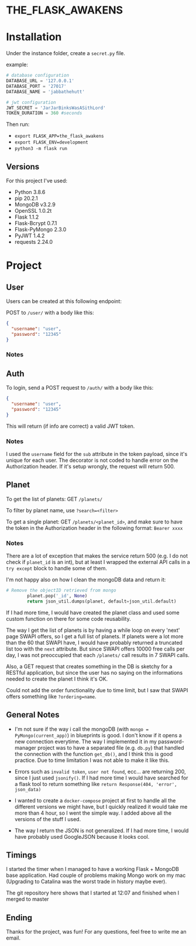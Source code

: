 # THE_FLASK_AWAKENS

# Installation

Under the instance folder, create a `secret.py` file.

example:
```py
# database configuration
DATABASE_URL = '127.0.0.1'
DATABASE_PORT = '27017'
DATABASE_NAME = 'jabbathehutt'

# jwt configuration
JWT_SECRET = 'JarJarBinksWasASithLord'
TOKEN_DURATION = 360 #seconds
```

Then run:
- `export FLASK_APP=the_flask_awakens`
- `export FLASK_ENV=development`
- `python3 -m flask run`

## Versions
For this project I've used:
- Python 3.8.6
- pip 20.2.1
- MongoDB v3.2.9
- OpenSSL 1.0.2t
- Flask 1.1.2
- Flask-Bcrypt 0.7.1
- Flask-PyMongo 2.3.0
- PyJWT 1.4.2
- requests 2.24.0

# Project

## User

Users can be created at this following endpoint:

POST to `/user/` with a body like this:

```json
{
  "username": "user",
  "password": "12345"
}
```

### Notes

## Auth
To login, send a POST request to `/auth/` with a body like this:

```json
{
  "username": "user",
  "password": "12345"
}
```
This will return (if info are correct) a valid JWT token.

### Notes
I used the `username` field for the `sub` attribute in the token payload, since it's unique for each user.
The decorator is not coded to handle error on the Authorization header. If it's setup wrongly, the request will return 500.

## Planet
To get the list of planets: GET `/planets/`

To filter by planet name, use `?search=<filter>`

To get a single planet: GET `/planets/<planet_id>`, and make sure to have the token in the Authorization header in the following format: `Bearer xxxx`

### Notes

There are a lot of exception that makes the service return 500 (e.g. I do not check if `planet_id` is an int), but at least I wrapped the external API calls in a `try except` block to handle some of them.

I'm not happy also on how I clean the mongoDB data and return it:
``` py
# Remove the objectID retrieved from mongo
        planet.pop('_id', None)
        return json_util.dumps(planet, default=json_util.default)
```
If I had more time, I would have created the planet class and used some custom function on there for some code reusability.

The way I get the list of planets is by having a while loop on every 'next' page SWAPI offers, so I get a full list of planets. If planets were a lot more than the 60 that SWAPI have, I would have probably returned a truncated list too with the `next` attribute.
But since SWAPI offers 10000 free calls per day, I was not preoccupied that each `/planets/` call results in 7 SWAPI calls. 

Also, a GET request that creates something in the DB is sketchy for a RESTful application, but since the user has no saying on the informations needed to create the planet I think it's OK.

Could not add the order functionality due to time limit, but I saw that SWAPI offers something like `?ordering=name`.

## General Notes
- I'm not sure if the way i call the mongoDB (with `mongo = PyMongo(current_app)`) in blueprints is good. I don't know if it opens a new connection everytime. The way I implemented it in my password-manager project was to have a separated file (e.g. `db.py`) that handled the connection with the function `get_db()`, and I think this is good practice. Due to time limitation I was not able to make it like this.

- Errors such as `invalid token`, `user not found`, ecc... are returning 200, since I just used `jsonify()`. If I had more time I would have searched for a flask tool to return something like `return Response(404, 'error', json_data)`

- I wanted to create a `docker-compose` project at first to handle all the different versions we might have, but I quickly realized it would take me more than 4 hour, so I went the simple way. I added above all the versions of the stuff I used.

- The way I return the JSON is not generalized. If I had more time, I would have probably used GoogleJSON because it looks cool.

## Timings
I started the timer when I managed to have a working Flask + MongoDB base application. Had couple of problems making Mongo work on my mac (Upgrading to Catalina was the worst trade in history maybe ever).

The git repository here shows that I started at 12:07 and finished when I merged to master

## Ending
Thanks for the project, was fun!
For any questions, feel free to write me an email.



